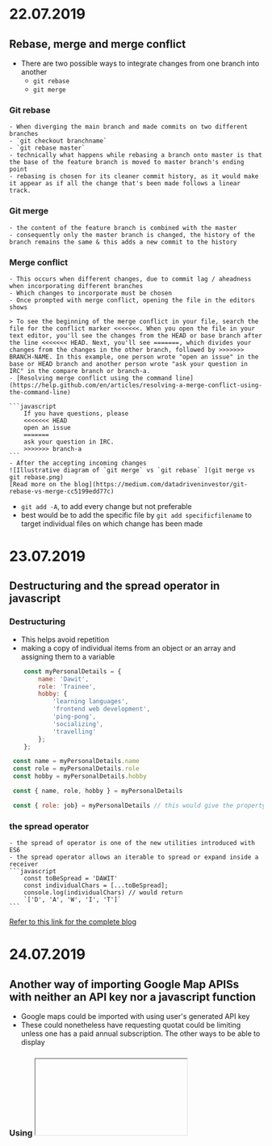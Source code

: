 # 22.07.2019
## Rebase, merge and merge conflict
- There are two possible ways to integrate changes from one branch into another 
    - `git rebase`
    - `git merge`

### Git rebase
    - When diverging the main branch and made commits on two different branches
    - `git checkout branchname`
    - `git rebase master`
    - technically what happens while rebasing a branch onto master is that the base of the feature branch is moved to master branch's ending point
    - rebasing is chosen for its cleaner commit history, as it would make it appear as if all the change that's been made follows a linear track.

### Git merge
    - the content of the feature branch is combined with the master
    - consequently only the master branch is changed, the history of the branch remains the same & this adds a new commit to the history

 ### Merge conflict
    - This occurs when different changes, due to commit lag / aheadness when incorporating different branches
    - Which changes to incorporate must be chosen
    - Once prompted with merge conflict, opening the file in the editors shows

    > To see the beginning of the merge conflict in your file, search the file for the conflict marker <<<<<<<. When you open the file in your text editor, you'll see the changes from the HEAD or base branch after the line <<<<<<< HEAD. Next, you'll see =======, which divides your changes from the changes in the other branch, followed by >>>>>>> BRANCH-NAME. In this example, one person wrote "open an issue" in the base or HEAD branch and another person wrote "ask your question in IRC" in the compare branch or branch-a.
    - [Resolving merge conflict using the command line](https://help.github.com/en/articles/resolving-a-merge-conflict-using-the-command-line)

    ```javascript
        If you have questions, please
        <<<<<<< HEAD
        open an issue
        =======
        ask your question in IRC.
        >>>>>>> branch-a
    ```
    - After the accepting incoming changes
    ![Illustrative diagram of `git merge` vs `git rebase` ](git merge vs git rebase.png)
    [Read more on the blog](https://medium.com/datadriveninvestor/git-rebase-vs-merge-cc5199edd77c)
 - `git add -A`, to add every change but not preferable
 - best would be to add the specific file by `git add specificfilename` to target individual files on which change has been made

# 23.07.2019
## Destructuring and the spread operator in javascript
### Destructuring
- This helps avoid repetition
- making a copy of individual items from an object or an array and assigning them to a variable
```javascript 
    const myPersonalDetails = {
        name: 'Dawit',
        role: 'Trainee',
        hobby: {
            'learning languages',
            'frontend web development',
            'ping-pong', 
            'socializing', 
            'travelling'
        };
    };

 const name = myPersonalDetails.name
 const role = myPersonalDetails.role
 const hobby = myPersonalDetails.hobby

 const { name, role, hobby } = myPersonalDetails 

 const { role: job} = myPersonalDetails // this would give the property role, an alias job
```
### the spread operator
    - the spread of operator is one of the new utilities introduced with ES6
    - the spread operator allows an iterable to spread or expand inside a receiver
    ```javascript
        const toBeSpread = 'DAWIT'
        const individualChars = [...toBeSpread]; 
        console.log(individualChars) // would return 
        `['D', 'A', 'W', 'I', 'T']`
    ```
[Refer to this link for the complete blog](https://codeburst.io/a-simple-guide-to-destructuring-and-es6-spread-operator-e02212af5831)

# 24.07.2019
## Another way of importing Google Map APISs with neither an API key nor a javascript function
- Google maps could be imported with using user's generated API key
- These could nonetheless have requesting quotat could be limiting unless one has a paid annual subscription. The other ways to be able to display
### Using <iframe> tag
#### one way 
- go to [Google Map Search](https://www.google.com/maps/@47.3579502,8.5256369,15z) 
- search for the place of interest
- click the share button and go to the 'Embed a map' tab
- copy using the *Copy HTML* and embed it within body of the html file.
#### another way
- go to [Google Map Search](https://www.google.com/maps/@47.3579502,8.5256369,15z) 
- under the sandwich menu, next to the _Search Google Maps_ place holder
- go to your places, in there under the _maps_ tab (at the rightmost), find and the _create map_
- clicking at the share button, you'll be prompted with a small window, _map name_ and _description_ fields could be filled
- again there pops up another dialogue window
- click on the _Change_ tab, select _*On* - Public on the web_ (by default _*Off* - Specific people_ is selected), press *save*
- under the _vertical triple dots (more options icon/overflow menu)_, clicking _Embed on my site_ will display a small window containing the <iframe> link
- finally paste this similarly in the div under the body of the html file

# 25.07.2019
## iframes
### Definition
- the HTML inline frame element represents a nested browsing context. 
    - browsing context is the environment in which a browser displays a document (normally tab, but possibly also a window or a frame within a page)
- `<iframe>`elements can be used to embed an inline frame containing document within the current document.
- Especially useful, when you reusability is needed
- nested browsing contexts can be navigated by these window object property
    - window.top (top-level browsing context)
    - window.parent (parent browsing context)
    - window.frameElement (browsing context container, but null if there is none)
    [HTML Inline Frame element(<iframe>)](https://developer.mozilla.org/en-US/docs/Web/HTML/Element/iframe#Example2)
### Customizing list styles bullet point styles of the list items    
- How to [More about list style](https://developer.mozilla.org/en-US/docs/Web/CSS/list-style)
    - List style is a CSS property is a shorthand to set list style properties
        - `list-style-type`
        - `list-style-image`
        - `list-style-position`
    - This property is applied to list items, i.e elements with `display: list-item;`
    - By default including `<li>`
    - As the property is inherited, it can be set on a parent element, in which case it's either `<ol>` or `<ul>` and apply the same list styling to the contained items.
    ```css
    list-style-type: disc, square, dash, circle; // or other icons of choice;
    ```

